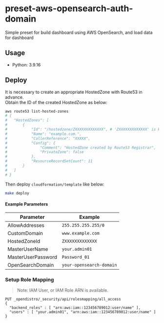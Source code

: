 # preset-aws-opensearch-auth-domain
Simple preset for build dashboard using AWS OpenSearch, and load data for dashboard

## Usage

- Python: 3.9.16

## Deploy
It is necessary to create an appropriate HostedZone with Route53 in advance.  
Obtain the ID of the created HostedZone as below:

```bash
aws route53 list-hosted-zones
# {
#   "HostedZones": [
#       {
#           "Id": "/hostedzone/ZXXXXXXXXXXXXX", # 'ZXXXXXXXXXXXXX' is Hosted Zone ID
#           "Name": "example.com.",
#           "CallerReference": "XXXXX",
#           "Config": {
#               "Comment": "HostedZone created by Route53 Registrar",
#               "PrivateZone": false
#           },
#           "ResourceRecordSetCount": 11
#       }
#   ]
# }
```

Then deploy `cloudformation/template` like below:


```bash
make deploy
```

#### Example Parameters

| Parameter | Example |
| --- | --- |
| AllowAddresses | `255.255.255.255/0` |
| CustomDomain | `www.example.com` |
| HostedZoneId | `ZXXXXXXXXXXXXX` |
| MasterUserName | `your.admin01` |
| MasterUserPassword | `Password_01` |
| OpenSearchDomain | `your-opensearch-domain` |

### Setup Role Mapping

> Note: IAM User, or IAM Role ARN is available.

```
PUT _opendistro/_security/api/rolesmapping/all_access
{
  "backend_roles" : [ "arn:aws:iam::123456789012:user/name" ],
  "users" : [ "your.admin01", "arn:aws:iam::123456789012:user/name" ]
}
```

